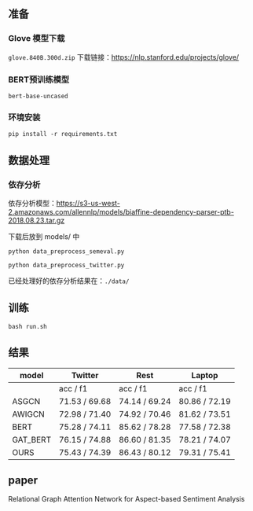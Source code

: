 
## 准备
### Glove 模型下载
`glove.840B.300d.zip`
下载链接：https://nlp.stanford.edu/projects/glove/

### BERT预训练模型
`bert-base-uncased`

### 环境安装
`pip install -r requirements.txt`

## 数据处理
### 依存分析
依存分析模型：https://s3-us-west-2.amazonaws.com/allennlp/models/biaffine-dependency-parser-ptb-2018.08.23.tar.gz

下载后放到 models/ 中

`python data_preprocess_semeval.py`

`python data_preprocess_twitter.py`


已经处理好的依存分析结果在：`./data/`


## 训练
`bash run.sh`


## 结果
| model   | Twitter    | Rest | Laptop
| ------ | ---- | ------ | ---- |
|    | acc /  f1    | acc /  f1| acc /  f1|
| ASGCN   | 71.53 /  69.68    | 74.14 / 69.24 | 80.86 / 72.19 |
| AWIGCN   | 72.98 / 71.40   |74.92 / 70.46    | 81.62 / 73.51|
| BERT   | 75.28 / 74.11   |85.62 / 78.28    | 77.58 / 72.38|
| GAT_BERT   |  76.15 / 74.88 | 86.60 / 81.35  |78.21 / 74.07|
| OURS   | 75.43 / 74.39 | 86.43 / 80.12  |79.31 / 75.41|


## paper
Relational Graph Attention Network for Aspect-based Sentiment Analysis